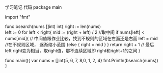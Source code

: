 学习笔记
代码
package main

import "fmt"

func bsearch(nums []int) int{
    right := len(nums)                   
    left := 0
    for left < right{
    	mid := (right + left) / 2             //取中间
    	if  nums[left] < nums[mid]{            // 中间值跟作业比较，找到不规则的区域在左面还是右面 
    		left = mid                         //在不规则区域， 逐渐缩小范围
		}else {
			right = mid
		}
	}
	return right + 1                          // 最后left right变为相当，取right值，那不连续区域即 right和right+1的之间 
}


func main(){
	var nums = []int{5, 6, 7, 8,0, 1, 2, 4}
	fmt.Println(bsearch(nums))
}
